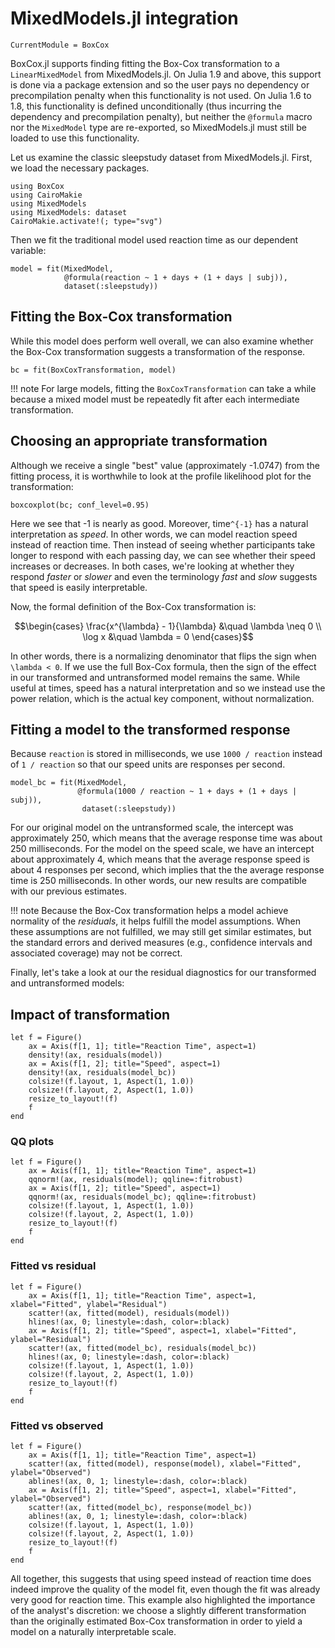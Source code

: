 # MixedModels.jl integration

```@meta
CurrentModule = BoxCox
```

BoxCox.jl supports finding fitting the Box-Cox transformation to a `LinearMixedModel` from MixedModels.jl.
On Julia 1.9 and above, this support is done via a package extension and so the user pays no dependency or precompilation penalty when this functionality is not used.
On Julia 1.6 to 1.8, this functionality is defined unconditionally (thus incurring the dependency and precompilation penalty), but neither the `@formula` macro nor the `MixedModel` type are re-exported, so MixedModels.jl must still be loaded to use this functionality.


Let us examine the classic sleepstudy dataset from MixedModels.jl. First, we load the necessary packages.

```@example Mixed
using BoxCox
using CairoMakie
using MixedModels
using MixedModels: dataset
CairoMakie.activate!(; type="svg")
```

Then we fit the traditional model used reaction time as our dependent variable:

```@example Mixed
model = fit(MixedModel,
            @formula(reaction ~ 1 + days + (1 + days | subj)),
            dataset(:sleepstudy))
```


## Fitting the Box-Cox transformation

While this model does perform well overall, we can also examine whether the Box-Cox transformation suggests a transformation of the response.

```@example Mixed
bc = fit(BoxCoxTransformation, model)
```

!!! note
    For large models, fitting the `BoxCoxTransformation` can take a while because a mixed model must be repeatedly fit after each intermediate transformation.


## Choosing an appropriate transformation

Although we receive a single "best" value (approximately -1.0747) from the fitting process, it is worthwhile to look at the profile likelihood plot for the transformation:

```@example Mixed
boxcoxplot(bc; conf_level=0.95)
```

Here we see that -1 is nearly as good. Moreover, time``^{-1}`` has a natural interpretation as *speed*.
In other words, we can model reaction speed instead of reaction time.
Then instead of seeing whether participants take longer to respond with each passing day, we can see whether their speed increases or decreases.
In both cases, we're looking at whether they respond *faster* or *slower* and even the terminology *fast* and *slow* suggests that speed is easily interpretable.

Now, the formal definition of the Box-Cox transformation is:

```math
\begin{cases}
\frac{x^{\lambda} - 1}{\lambda} &\quad \lambda \neq 0 \\
\log x &\quad \lambda = 0
\end{cases}
```

In other words, there is a normalizing denominator that flips the sign when ``\lambda < 0``.
If we use the full Box-Cox formula, then the sign of the effect in our transformed and untransformed model remains the same.
While useful at times, speed has a natural interpretation and so we instead use the power relation, which is the actual key component, without normalization.


## Fitting a model to the transformed response

Because `reaction` is stored in milliseconds, we use `1000 / reaction` instead of `1 / reaction` so that our speed units are responses per second.

```@example Mixed
model_bc = fit(MixedModel,
               @formula(1000 / reaction ~ 1 + days + (1 + days | subj)),
                dataset(:sleepstudy))
```

For our original model on the untransformed scale, the intercept was approximately 250, which means that the average response time was about 250 milliseconds. 
For the model on the speed scale, we have an intercept about approximately 4, which means that the average response speed is about 4 responses per second, which implies that the the average response time is 250 milliseconds.
In other words, our new results are compatible with our previous estimates.

!!! note
    Because the Box-Cox transformation helps a model achieve normality of the *residuals*, it helps fulfill the model assumptions. When these assumptions are not fulfilled, we may still get similar estimates, but the standard errors and derived measures (e.g., confidence intervals and associated coverage) may not be correct.

Finally, let's take a look at our the residual diagnostics for our transformed and untransformed models:

## Impact of transformation

```@example Mixed
let f = Figure()
    ax = Axis(f[1, 1]; title="Reaction Time", aspect=1)
    density!(ax, residuals(model))
    ax = Axis(f[1, 2]; title="Speed", aspect=1)
    density!(ax, residuals(model_bc))
    colsize!(f.layout, 1, Aspect(1, 1.0))
    colsize!(f.layout, 2, Aspect(1, 1.0))
    resize_to_layout!(f)
    f
end
```

### QQ plots

```@example Mixed
let f = Figure()
    ax = Axis(f[1, 1]; title="Reaction Time", aspect=1)
    qqnorm!(ax, residuals(model); qqline=:fitrobust)
    ax = Axis(f[1, 2]; title="Speed", aspect=1)
    qqnorm!(ax, residuals(model_bc); qqline=:fitrobust)
    colsize!(f.layout, 1, Aspect(1, 1.0))
    colsize!(f.layout, 2, Aspect(1, 1.0))
    resize_to_layout!(f)
    f
end
```

### Fitted vs residual

```@example Mixed
let f = Figure()
    ax = Axis(f[1, 1]; title="Reaction Time", aspect=1, xlabel="Fitted", ylabel="Residual")
    scatter!(ax, fitted(model), residuals(model))
    hlines!(ax, 0; linestyle=:dash, color=:black)
    ax = Axis(f[1, 2]; title="Speed", aspect=1, xlabel="Fitted", ylabel="Residual")
    scatter!(ax, fitted(model_bc), residuals(model_bc))
    hlines!(ax, 0; linestyle=:dash, color=:black)
    colsize!(f.layout, 1, Aspect(1, 1.0))
    colsize!(f.layout, 2, Aspect(1, 1.0))
    resize_to_layout!(f)
    f
end
```

### Fitted vs observed

```@example Mixed
let f = Figure()
    ax = Axis(f[1, 1]; title="Reaction Time", aspect=1)
    scatter!(ax, fitted(model), response(model), xlabel="Fitted", ylabel="Observed")
    ablines!(ax, 0, 1; linestyle=:dash, color=:black)
    ax = Axis(f[1, 2]; title="Speed", aspect=1, xlabel="Fitted", ylabel="Observed")
    scatter!(ax, fitted(model_bc), response(model_bc))
    ablines!(ax, 0, 1; linestyle=:dash, color=:black)
    colsize!(f.layout, 1, Aspect(1, 1.0))
    colsize!(f.layout, 2, Aspect(1, 1.0))
    resize_to_layout!(f)
    f
end
```

All together, this suggests that using speed instead of reaction time does indeed improve the quality of the model fit, even though the fit was already very good for reaction time.
This example also highlighted the importance of the analyst's discretion: we choose a slightly different transformation than the originally estimated Box-Cox transformation in order to yield a model on a naturally interpretable scale.
